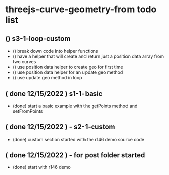 # threejs-curve-geometry-from todo list


## () s3-1-loop-custom
* () break down code into helper functions
* () have a helper that will create and return just a position data array from two curves
* () use position data helper to create geo for first time
* () use position data helper for an update geo method
* () use update geo method in loop

## ( done 12/15/2022 ) s1-1-basic
* (done) start a basic example with the getPoints method and setFromPoints

## ( done 12/15/2022 ) - s2-1-custom
* (done) custom section started with the r146 demo source code

## ( done 12/15/2022 ) - for post folder started
* (done) start with r146 demo
